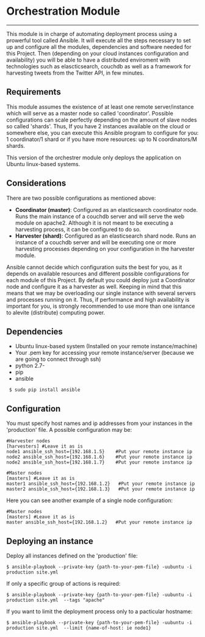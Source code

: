 Orchestration Module
===================

- - - - 

This module is in charge of automating deployment process using a prowerful tool called Ansible. It will execute all the steps necessary to set up and configure all the modules, dependencies and software needed for this Project. Then (depending on your cloud instances configuration and availability) you will be able to have a distributed enviroment with technologies such as elascticsearch, couchdb as well as a framework for harvesting tweets from the Twitter API, in few minutes. 

## Requirements

This module assumes the existence of at least one remote server/instance which will serve as a master node so called 'coordinator'. Possible configurations can scale perfectly depending on the amount of slave nodes so called 'shards'. Thus, If you have 2 instances available on the cloud or somewhere else, you can execute this Ansible program to configure for you: 1 coordinator/1 shard or if you have more resources: up to N coordinators/M shards.

This version of the orchestrer module only deploys the application on Ubuntu linux-based systems.

## Considerations

There are two possible configurations as mentioned above:

* **Coordinator (master)**: Configured as an elasticsearch coordinator node. Runs the main instance of a couchdb server and will serve the web module on apache2. Although it is not meant to be executing a harvesting process, it can be configured to do so.
* **Harvester (shard)**: Configured as an elasticsearch shard node. Runs an instance of a couchdb server and will be executing one or more harvesting processes depending on your configuration in the harvester module.

Ansible cannot decide which configuration suits the best for you, as it depends on available resources and different possible configurations for each module of this Project. By default you could deploy just a Coordinator node and configure it as a harvester as well. Keeping in mind that this means that we may be overloading our single instance with several servers and processes running on it. Thus, if performance and high availability is important for you, is strongly recommended to use more than one isntance to alevite (distribute) computing power. 

## Dependencies

* Ubuntu linux-based system (Installed on your remote instance/machine)
* Your .pem key for accessing your remote instance/server (because we are going to connect through ssh)
* python 2.7-
* pip
* ansible

```
 $ sudo pip install ansible
```
 
## Configuration

You must specify host names and ip addresses from your instances in the 'production' file. A possible configuration may be:

```
#Harvester nodes
[harvesters] #Leave it as is
node1 ansible_ssh_host={192.168.1.5}    #Put your remote instance ip
node2 ansible_ssh_host={192.168.1.6}    #Put your remote instance ip
node2 ansible_ssh_host={192.168.1.7}    #Put your remote instance ip

#Master nodes
[masters] #Leave it as is
master1 ansible_ssh_host={192.168.1.2}   #Put your remote instance ip
master2 ansible_ssh_host={192.168.1.3}   #Put your remote instance ip
```
Here you can see another example of a single node configuration:

```
#Master nodes
[masters] #Leave it as is
master ansible_ssh_host={192.168.1.2}   #Put your remote instance ip
```

## Deploying an instance

Deploy all instances defined on the 'production' file:

```
$ ansible-playbook --private-key {path-to-your-pem-file} -uubuntu -i production site.yml
```

If only a specific group of actions is required:

```
$ ansible-playbook --private-key {path-to-your-pem-file} -uubuntu -i production site.yml  --tags "apache"
```

If you want to limit the deployment process only to a pacticular hostname:

```
$ ansible-playbook --private-key {path-to-your-pem-file} -uubuntu -i production site.yml  --limit {name-of-host: ie node1}
```
